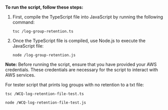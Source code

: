**To run the script, follow these steps:**

1. First, compile the TypeScript file into JavaScript by running the following command:

   ```
   tsc /log-group-retention.ts
   ```


2. Once the TypeScript file is compiled, use Node.js to execute the JavaScript file:

   ```
   node /log-group-retention.js
   ```



**Note:** Before running the script, ensure that you have provided your AWS credentials. These credentials are necessary for the script to interact with AWS services.


For tester script that prints log groups with no retention to a txt file:

   ```
   tsc /WCQ-log-retention-file-test.ts
   ```
   ```
   node /WCQ-log-retention-file-test.js
   ```
